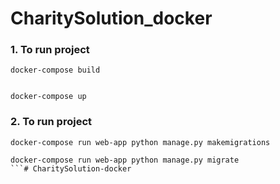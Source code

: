 # CharitySolution_docker

<h3>1. To run project</h3>

```
docker-compose build


docker-compose up
```

<h3>2. To run project</h3>

```
docker-compose run web-app python manage.py makemigrations

docker-compose run web-app python manage.py migrate
```# CharitySolution-docker
